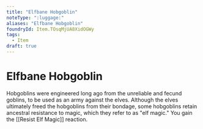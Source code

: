 ```yaml
---
title: "Elfbane Hobgoblin"
noteType: ":luggage:"
aliases: "Elfbane Hobgoblin"
foundryId: Item.TOsqMjUA8XidOGWy
tags:
  - Item
draft: true
---
```


# Elfbane Hobgoblin

Hobgoblins were engineered long ago from the unreliable and fecund goblins, to be used as an army against the elves. Although the elves ultimately freed the hobgoblins from their bondage, some hobgoblins retain ancestral resistance to magic, which they refer to as "elf magic." You gain the [[Resist Elf Magic]] reaction.
